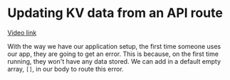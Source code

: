 # Updating KV data from an API route

[Video link](https://www.egghead.io/lessons/egghead-updating-kv-data-from-an-api-route?pl=build-data-driven-applications-on-the-edge-with-workers-and-workers-kv-4932f3ea)

<TimeStamp start="04:40" end="04:55">

With the way we have our application setup, the first time someone uses our app, they are going to get an error. This is because, on the first time running, they won't have any data stored. We can add in a default empty array, `[]`, in our body to route this error. 

</TimeStamp>